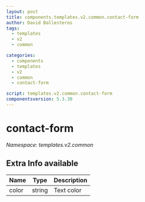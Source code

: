 ```yaml
---
layout: post
title: components.templates.v2.common.contact-form
author: David Ballesteros
tags:
  - templates
  - v2
  - common

categories:
  - components
  - templates
  - v2
  - common
  - contact-form

script: templates.v2.common.contact-form
componentsversion: 5.3.30
---
```

# contact-form

*Namespace: templates.v2.common*

## Extra Info available

| Name | Type | Description |
| --- | --- | --- |
| color | string | Text color |
